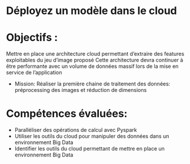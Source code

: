 # Déployez un modèle dans le cloud
# Objectifs :
Mettre en place une architecture cloud permettant d’extraire des features exploitables du jeu d’image proposé
Cette architecture devra continuer à être performante avec un volume de données massif lors de la mise en service de l’application
- Mission:
Réaliser la première chaine de traitement des données: préprocessing des images et réduction de dimensions
# Compétences évaluées:
- Paralléliser des opérations de calcul avec Pyspark
- Utiliser les outils du cloud pour manipuler des données dans un environnement Big Data
- Identifier les outils du cloud permettant de mettre en place un environnement Big Data
